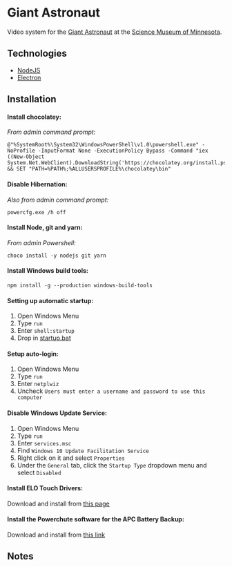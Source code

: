 # Giant Astronaut

Video system for the
[Giant Astronaut](https://twitter.com/hashtag/GiantAstronaut)
at the [Science Museum of Minnesota](https://www.smm.org).

## Technologies
* [NodeJS](https://nodejs.org/en/)
* [Electron](https://electronjs.org/)

## Installation

#### Install chocolatey:

*From admin command prompt:*
```
@"%SystemRoot%\System32\WindowsPowerShell\v1.0\powershell.exe" -NoProfile -InputFormat None -ExecutionPolicy Bypass -Command "iex ((New-Object System.Net.WebClient).DownloadString('https://chocolatey.org/install.ps1'))" && SET "PATH=%PATH%;%ALLUSERSPROFILE%\chocolatey\bin"
```
#### Disable Hibernation:

*Also from admin command prompt:*

```
powercfg.exe /h off
```
#### Install Node, git and yarn:

*From admin Powershell:*
```
choco install -y nodejs git yarn
```

#### Install Windows build tools:

```
npm install -g --production windows-build-tools
```

#### Setting up automatic startup:

  1. Open Windows Menu
  2. Type `run`
  3. Enter `shell:startup`
  4. Drop in [startup.bat](https://github.com/scimusmn/jts-astronaut/blob/075dda0483d733c5f653a319380e0bd311ee5984/startup.bat)

#### Setup auto-login:

  1. Open Windows Menu
  2. Type `run`
  3. Enter `netplwiz`
  4. Uncheck `Users must enter a username and password to use this computer`
  
#### Disable Windows Update Service:

  1. Open Windows Menu
  2. Type `run`
  3. Enter `services.msc`
  4. Find `Windows 10 Update Facilitation Service`
  5. Right click on it and select `Properties`
  6. Under the `General` tab, click the `Startup Type` dropdown menu and select `Disabled`
  
#### Install ELO Touch Drivers:

  Download and install from [this page](http://support.elotouch.com/Download/Drivers/DriverDownload/driverdownload.aspx?str=80)
  
#### Install the Powerchute software for the APC Battery Backup:
  Download and install from [this link](ftp://restrict:Kop$74!@ftp.apc.com/restricted/software/pcpe/302/windows/PCPEInstaller.exe)

## Notes
